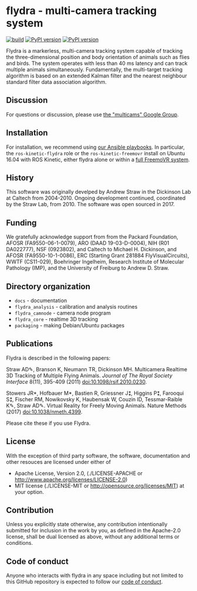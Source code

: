 # flydra - multi-camera tracking system

[![build](https://github.com/strawlab/flydra/workflows/build-and-test/badge.svg?branch=master)](https://github.com/strawlab/flydra/actions?query=branch%3Amaster)
[![PyPI version](https://badge.fury.io/py/flydra-core.svg)](https://badge.fury.io/py/flydra-core)
[![PyPI version](https://badge.fury.io/py/flydra-analysis.svg)](https://badge.fury.io/py/flydra-analysis)

Flydra is a markerless, multi-camera tracking system capable of tracking the
three-dimensional position and body orientation of animals such as flies and
birds. The system operates with less than 40 ms latency and can track multiple
animals simultaneously. Fundamentally, the multi-target tracking algorithm is
based on an extended Kalman filter and the nearest neighbour standard filter
data association algorithm.

## Discussion

For questions or discussion, please use [the "multicams" Google
Group](https://groups.google.com/forum/#!forum/multicams).

## Installation

For installation, we recommend using [our Ansible
playbooks](https://github.com/strawlab/strawlab-ansible-roles.git). In particular,
the `ros-kinetic-flydra` role or the `ros-kinetic-freemovr` install on
Ubuntu 16.04 with ROS Kinetic, either flydra alone or within a [full FreemoVR
system](https://strawlab.org/freemovr).

## History

This software was originally develped by Andrew Straw in the Dickinson Lab at
Caltech from 2004-2010. Ongoing development continued, coordinated by the Straw
Lab, from 2010. The software was open sourced in 2017.

## Funding

We gratefully acknowledge support from from the Packard Foundation, AFOSR
(FA9550-06-1-0079), ARO (DAAD 19-03-D-0004), NIH (R01 DA022777), NSF (0923802),
and Caltech to Michael H. Dickinson, and AFOSR (FA9550-10-1-0086), ERC (Starting
Grant 281884 FlyVisualCircuits), WWTF (CS11-029), Boehringer Ingelheim, Research
Institute of Molecular Pathology (IMP), and the University of Freiburg to Andrew
D. Straw.

## Directory organization

 * `docs` - documentation
 * `flydra_analysis` - calibration and analysis routines
 * `flydra_camnode` - camera node program
 * `flydra_core` - realtime 3D tracking
 * `packaging` - making Debian/Ubuntu packages

## Publications

Flydra is described in the following papers:

Straw AD✎, Branson K, Neumann TR, Dickinson MH. Multicamera Realtime 3D Tracking
of Multiple Flying Animals. *Journal of The Royal Society Interface* 8(11),
395-409 (2011)
[doi:10.1098/rsif.2010.0230](https://dx.doi.org/10.1098/rsif.2010.0230).

Stowers JR*, Hofbauer M*, Bastien R, Griessner J⁑, Higgins P⁑, Farooqui S⁑,
Fischer RM, Nowikovsky K, Haubensak W, Couzin ID, Tessmar-Raible K✎, Straw AD✎.
Virtual Reality for Freely Moving Animals. Nature Methods (2017)
[doi:10.1038/nmeth.4399](https://dx.doi.org/10.1038/nmeth.4399).

Please cite these if you use Flydra.

## License

With the exception of third party software, the software, documentation and
other resouces are licensed under either of

* Apache License, Version 2.0,
  (./LICENSE-APACHE or http://www.apache.org/licenses/LICENSE-2.0)
* MIT license (./LICENSE-MIT or http://opensource.org/licenses/MIT)
  at your option.

## Contribution

Unless you explicitly state otherwise, any contribution intentionally
submitted for inclusion in the work by you, as defined in the Apache-2.0
license, shall be dual licensed as above, without any additional terms or
conditions.

## Code of conduct

Anyone who interacts with flydra in any space including but not
limited to this GitHub repository is expected to follow our [code of
conduct](https://github.com/strawlab/flydra/blob/master/code_of_conduct.md).
